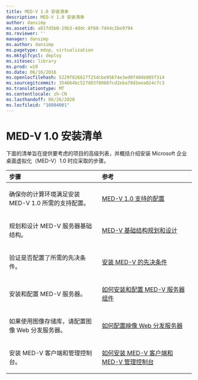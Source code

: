 ```yaml
---
title: MED-V 1.0 安装清单
description: MED-V 1.0 安装清单
author: dansimp
ms.assetid: a81fd5b0-29b3-4ddc-8f60-7d44c2be9794
ms.reviewer: ''
manager: dansimp
ms.author: dansimp
ms.pagetype: mdop, virtualization
ms.mktglfcycl: deploy
ms.sitesec: library
ms.prod: w10
ms.date: 06/16/2016
ms.openlocfilehash: 5229f826627f25dcbe95674e3ed0f404b805f314
ms.sourcegitcommit: 354664bc527d93f80687cd2eba70d1eea024c7c3
ms.translationtype: MT
ms.contentlocale: zh-CN
ms.lasthandoff: 06/26/2020
ms.locfileid: "10804001"
---
```

# MED-V 1.0 安装清单


下面的清单旨在提供要考虑的项目的高级列表，并概括介绍安装 Microsoft 企业桌面虚拟化（MED-V）1.0 时应采取的步骤。

<table>
<colgroup>
<col width="50%" />
<col width="50%" />
</colgroup>
<thead>
<tr class="header">
<th align="left">步骤</th>
<th align="left">参考</th>
</tr>
</thead>
<tbody>
<tr class="odd">
<td align="left"><p>确保你的计算环境满足安装 MED-V 1.0 所需的支持配置。</p></td>
<td align="left"><p><a href="med-v-10-supported-configurationsmedv-10.md" data-raw-source="[MED-V 1.0 Supported Configurations](med-v-10-supported-configurationsmedv-10.md)">MED-V 1.0 支持的配置</a></p></td>
</tr>
<tr class="even">
<td align="left"><p>规划和设计 MED-V 服务器基础结构。</p></td>
<td align="left"><p><a href="med-v-infrastructure-planning-and-design.md" data-raw-source="[MED-V Infrastructure Planning and Design](med-v-infrastructure-planning-and-design.md)">MED-V 基础结构规划和设计</a></p></td>
</tr>
<tr class="odd">
<td align="left"><p>验证是否配置了所需的先决条件。</p></td>
<td align="left"><p><a href="med-v-installation-prerequisites.md" data-raw-source="[MED-V Installation Prerequisites](med-v-installation-prerequisites.md)">安装 MED-V 的先决条件</a></p></td>
</tr>
<tr class="even">
<td align="left"><p>安装和配置 MED-V 服务器。</p></td>
<td align="left"><p><a href="how-to-install-and-configure-the-med-v-server-component.md" data-raw-source="[How to Install and Configure the MED-V Server Component](how-to-install-and-configure-the-med-v-server-component.md)">如何安装和配置 MED-V 服务器组件</a></p></td>
</tr>
<tr class="odd">
<td align="left"><p>如果使用图像存储库，请配置图像 Web 分发服务器。</p></td>
<td align="left"><p><a href="how-to-configure-the-image-web-distribution-server.md" data-raw-source="[How to Configure the Image Web Distribution Server](how-to-configure-the-image-web-distribution-server.md)">如何配置映像 Web 分发服务器</a></p></td>
</tr>
<tr class="even">
<td align="left"><p>安装 MED-V 客户端和管理控制台。</p></td>
<td align="left"><p><a href="how-to-install-med-v-client-and-med-v-management-console.md" data-raw-source="[How to Install MED-V Client and MED-V Management Console](how-to-install-med-v-client-and-med-v-management-console.md)">如何安装 MED-V 客户端和 MED-V 管理控制台</a></p></td>
</tr>
</tbody>
</table>

 

 

 





